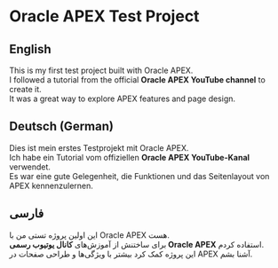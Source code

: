 # Oracle APEX Test Project

## English
This is my first test project built with Oracle APEX.  
I followed a tutorial from the official **Oracle APEX YouTube channel** to create it.  
It was a great way to explore APEX features and page design.

## Deutsch (German)
Dies ist mein erstes Testprojekt mit Oracle APEX.  
Ich habe ein Tutorial vom offiziellen **Oracle APEX YouTube-Kanal** verwendet.  
Es war eine gute Gelegenheit, die Funktionen und das Seitenlayout von APEX kennenzulernen.

## فارسی
این اولین پروژه تستی من با Oracle APEX هست.  
برای ساختنش از آموزش‌های **کانال یوتیوب رسمی Oracle APEX** استفاده کردم.  
این پروژه کمک کرد بیشتر با ویژگی‌ها و طراحی صفحات در APEX آشنا بشم.
